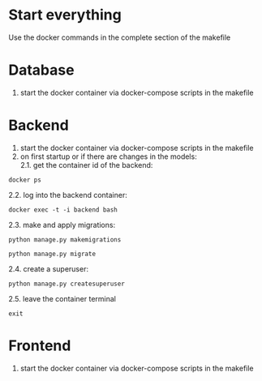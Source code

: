 # Start everything
Use the docker commands in the complete section of the makefile

# Database
1. start the docker container via docker-compose scripts in the makefile

# Backend
1. start the docker container via docker-compose scripts in the makefile
2. on first startup or if there are changes in the models:  
2.1. get the container id of the backend:
```
docker ps
```
2.2. log into the backend container:
```
docker exec -t -i backend bash
```
2.3. make and apply migrations:
```
python manage.py makemigrations
```
```
python manage.py migrate
```
2.4. create a superuser:
```
python manage.py createsuperuser
```
2.5. leave the container terminal
```
exit
```

# Frontend
1. start the docker container via docker-compose scripts in the makefile
